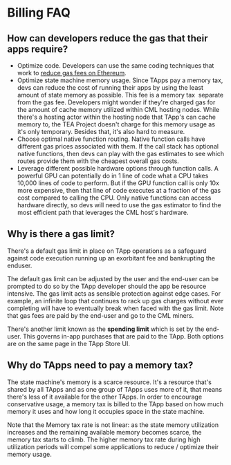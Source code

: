 # Billing FAQ

## How can developers reduce the gas that their apps require?

- Optimize code. Developers can use the same coding techniques that work to [reduce gas fees on Ethereum](https://www.alchemy.com/overviews/solidity-gas-optimization).
- Optimize state machine memory usage. Since TApps pay a memory tax, devs can reduce the cost of running their apps by using the least amount of state memory as possible. This fee is a memory tax  separate from the gas fee. Developers might wonder if they're charged gas for the amount of cache memory utilized within CML hosting nodes. While there's a hosting actor within the hosting node that TApp's can cache memory to, the TEA Project doesn't charge for this memory usage as it's only temporary. Besides that, it's also hard to measure.
- Choose optimal native function routing. Native function calls have different gas prices associated with them. If the call stack has optional native functions, then devs can play with the gas estimates to see which routes provide them with the cheapest overall gas costs.
- Leverage different possible hardware options through function calls. A powerful GPU can potentially do in 1 line of code what a CPU takes 10,000 lines of code to perform. But if the GPU function call is only 10x more expensive, then that line of code executes at a fraction of the gas cost compared to calling the CPU. Only native functions can access hardware directly, so devs will need to use the gas estimator to find the most efficient path that leverages the CML host's hardware.

## Why is there a gas limit?

There's a default gas limit in place on TApp operations as a safeguard against code execution running up an exorbitant fee and bankrupting the enduser.

The default gas limit can be adjusted by the user and the end-user can be prompted to do so by the TApp developer should the app be resource intensive. The gas limit acts as sensible protection against edge cases. For example, an infinite loop that continues to rack up gas charges without ever completing will have to eventually break when faced with the gas limit. Note that gas fees are paid by the end-user and go to the CML miners. 

There's another limit known as the **spending limit** which is set by the end-user. This governs in-app purchases that are paid to the TApp. Both options are on the same page in the TApp Store UI.

## Why do TApps need to pay a memory tax?

The state machine's memory is a scarce resource. It's a resource that's shared by all TApps and as one group of TApps uses more of it, that means there's less of it available for the other TApps. In order to encourage conservative usage, a memory tax is billed to the TApp based on how much memory it uses and how long it occupies space in the state machine.

Note that the Memory tax rate is not linear: as the state memory utilization increases and the remaining available memory becomes scarce, the memory tax starts to climb. The higher memory tax rate during high utilization periods will compel some applications to reduce / optimize their memory usage.